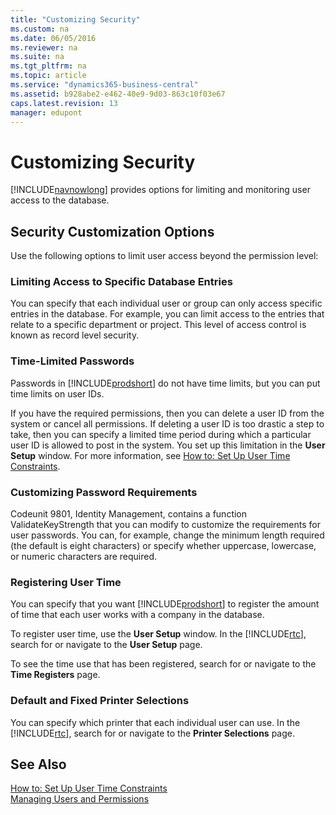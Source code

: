 ```yaml
---
title: "Customizing Security"
ms.custom: na
ms.date: 06/05/2016
ms.reviewer: na
ms.suite: na
ms.tgt_pltfrm: na
ms.topic: article
ms.service: "dynamics365-business-central"
ms.assetid: b928abe2-e462-40e9-9d03-863c10f03e67
caps.latest.revision: 13
manager: edupont
---
```

# Customizing Security
[!INCLUDE[navnowlong](../developer/includes/navnowlong_md.md)] provides options for limiting and monitoring user access to the database.  
  
## Security Customization Options  
 Use the following options to limit user access beyond the permission level:  
  
### Limiting Access to Specific Database Entries  
 You can specify that each individual user or group can only access specific entries in the database. For example, you can limit access to the entries that relate to a specific department or project. This level of access control is known as record level security.  
  
### Time-Limited Passwords  
Passwords in [!INCLUDE[prodshort](../developer/includes/prodshort.md)] do not have time limits, but you can put time limits on user IDs.  
  
 If you have the required permissions, then you can delete a user ID from the system or cancel all permissions. If deleting a user ID is too drastic a step to take, then you can specify a limited time period during which a particular user ID is allowed to post in the system. You set up this limitation in the **User Setup** window. For more information, see [How to: Set Up User Time Constraints](How-to--Set-Up-User-Time-Constraints.md).  
  
### Customizing Password Requirements  
 Codeunit 9801, Identity Management, contains a function ValidateKeyStrength that you can modify to customize the requirements for user passwords. You can, for example, change the minimum length required \(the default is eight characters\) or specify whether uppercase, lowercase, or numeric characters are required.  
  
### Registering User Time  
 You can specify that you want [!INCLUDE[prodshort](../developer/includes/prodshort.md)] to register the amount of time that each user works with a company in the database.  
  
 To register user time, use the **User Setup** window. In the [!INCLUDE[rtc](../developer/includes/rtc_md.md)], search for or navigate to the **User Setup** page.  
  
 To see the time use that has been registered, search for or navigate to the **Time Registers** page.  
  
### Default and Fixed Printer Selections  
 You can specify which printer that each individual user can use. In the [!INCLUDE[rtc](../developer/includes/rtc_md.md)], search for or navigate to the **Printer Selections** page.  
  
## See Also  
 [How to: Set Up User Time Constraints](How-to--Set-Up-User-Time-Constraints.md)   
 [Managing Users and Permissions]( https://docs.microsoft.com/en-us/dynamics365/business-central/ui-how-users-permissions)